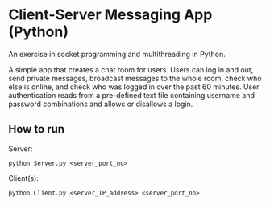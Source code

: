 Client-Server Messaging App (Python)
====================================
An exercise in socket programming and multithreading in Python.

A simple app that creates a chat room for users. Users can log in and out, send private messages, broadcast messages to the whole room, check who else is online, and check who was logged in over the past 60 minutes. User authentication reads from a pre-defined text file containing username and password combinations and allows or disallows a login.

How to run
----------
Server:
```
python Server.py <server_port_no>
```

Client(s):
```
python Client.py <server_IP_address> <server_port_no>
```